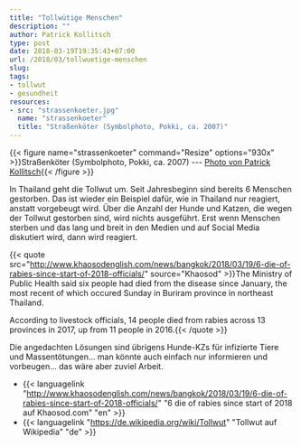 ```yaml
---
title: "Tollwütige Menschen"
description: ""
author: Patrick Kollitsch
type: post
date: 2018-03-19T19:35:43+07:00
url: /2018/03/tollwuetige-menschen
slug:
tags:
- tollwut
- gesundheit
resources:
- src: "strassenkoeter.jpg"
  name: "strassenkoeter"
  title: "Straßenköter (Symbolphoto, Pokki, ca. 2007)"
---
```


{{< figure name="strassenkoeter" command="Resize" options="930x" >}}Straßenköter (Symbolphoto, Pokki, ca. 2007) --- [Photo von Patrick Kollitsch](https://samui-samui.de/){{< /figure >}}

In Thailand geht die Tollwut um. Seit Jahresbeginn sind bereits 6 Menschen gestorben. Das ist wieder ein Beispiel dafür, wie in Thailand nur reagiert, anstatt vorgebeugt wird. Über die Anzahl der Hunde und Katzen, die wegen der Tollwut gestorben sind, wird nichts ausgeführt. Erst wenn Menschen sterben und das lang und breit in den Medien und auf Social Media diskutiert wird, dann wird reagiert. 

{{< quote src="http://www.khaosodenglish.com/news/bangkok/2018/03/19/6-die-of-rabies-since-start-of-2018-officials/" source="Khaosod" >}}The Ministry of Public Health said six people had died from the disease since January, the most recent of which occured Sunday in Buriram province in northeast Thailand.

According to livestock officials, 14 people died from rabies across 13 provinces in 2017, up from 11 people in 2016.{{< /quote >}}

Die angedachten Lösungen sind übrigens Hunde-KZs für infizierte Tiere und Massentötungen... man könnte auch einfach nur informieren und vorbeugen... das wäre aber zuviel Arbeit.

-   {{< languagelink "http://www.khaosodenglish.com/news/bangkok/2018/03/19/6-die-of-rabies-since-start-of-2018-officials/" "6 die of rabies since start of 2018 auf Khaosod.com" "en" >}}
-   {{< languagelink "https://de.wikipedia.org/wiki/Tollwut" "Tollwut auf Wikipedia" "de" >}}
